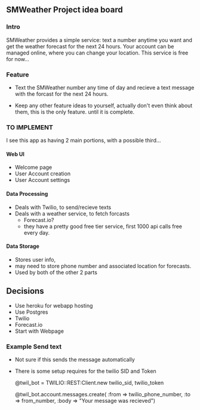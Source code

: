 ## SMWeather Project idea board

### Intro
  SMWeather provides a simple service: text a number anytime you want and get the weather  forecast for the next 24 hours. Your account can be managed online, where you can change your location. This service is free for now...

### Feature
  * Text the SMWeather number any time of day and recieve a text message with the forcast for the next 24 hours.

  * Keep any other feature ideas to yourself, actually don't even think about them, this is the only feature. until it is complete.

### TO IMPLEMENT
I see this app as having 2 main portions, with a possible third...
#### Web UI
* Welcome page
* User Account creation
* User Account settings

#### Data Processing
* Deals with Twilio, to send/recieve texts
* Deals with a weather service, to fetch forcasts
  *  Forecast.io?
  * they have a pretty good free tier service, first 1000 api calls free every day.

#### Data Storage
* Stores user info,
* may need to store phone number and associated location for forecasts.
* Used by both of the other 2 parts

## Decisions
   * Use heroku for webapp hosting
   * Use Postgres
   * Twilio
   * Forecast.io
   * Start with Webpage

### Example Send text
* Not sure if this sends the message automatically
* There is some setup requires for the twilio SID and Token

     @twil_bot = TWILIO::REST:Client.new twilio_sid, twilio_token

     @twil_bot.account.messages.create(
                :from => twilio_phone_number,
                :to => from_number,
                :body => "Your message was recieved")
